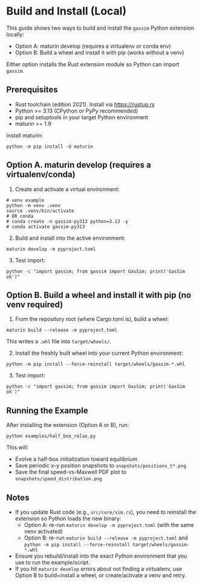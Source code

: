 # Build and Install (Local)

This guide shows two ways to build and install the `gassim` Python extension locally:

- Option A: maturin develop (requires a virtualenv or conda env)
- Option B: Build a wheel and install it with pip (works without a venv)

Either option installs the Rust extension module so Python can import `gassim`.

## Prerequisites

- Rust toolchain (edition 2021). Install via https://rustup.rs
- Python >= 3.13 (CPython or PyPy recommended)
- pip and setuptools in your target Python environment
- maturin >= 1.9

Install maturin:
```
python -m pip install -U maturin
```

## Option A. maturin develop (requires a virtualenv/conda)

1) Create and activate a virtual environment:
```
# venv example
python -m venv .venv
source .venv/bin/activate
# OR conda
# conda create -n gassim-py313 python=3.13 -y
# conda activate gassim-py313
```

2) Build and install into the active environment:
```
maturin develop -m pyproject.toml
```

3) Test import:
```
python -c "import gassim; from gassim import GasSim; print('GasSim ok')"
```

## Option B. Build a wheel and install it with pip (no venv required)

1) From the repository root (where Cargo.toml is), build a wheel:
```
maturin build --release -m pyproject.toml
```

This writes a `.whl` file into `target/wheels/`.

2) Install the freshly built wheel into your current Python environment:
```
python -m pip install --force-reinstall target/wheels/gassim-*.whl
```

3) Test import:
```
python -c "import gassim; from gassim import GasSim; print('GasSim ok')"
```

## Running the Example

After installing the extension (Option A or B), run:
```
python examples/half_box_relax.py
```

This will:
- Evolve a half-box initialization toward equilibrium
- Save periodic x–y position snapshots to `snapshots/positions_t*.png`
- Save the final speed-vs-Maxwell PDF plot to `snapshots/speed_distribution.png`

## Notes

- If you update Rust code (e.g., `src/core/sim.rs`), you need to reinstall the extension so Python loads the new binary:
  - Option A: re-run `maturin develop -m pyproject.toml` (with the same venv activated)
  - Option B: re-run `maturin build --release -m pyproject.toml` and `python -m pip install --force-reinstall target/wheels/gassim-*.whl`
- Ensure you rebuild/install into the exact Python environment that you use to run the example/script.
- If you hit `maturin develop` errors about not finding a virtualenv, use Option B to build+install a wheel, or create/activate a venv and retry.
